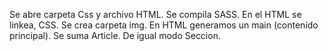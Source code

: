 Se abre carpeta Css y archivo HTML.
Se compila SASS.
En el HTML se linkea, CSS.
Se crea carpeta img.
En HTML generamos un main (contenido principal).
Se suma Article.
De igual modo Seccion.